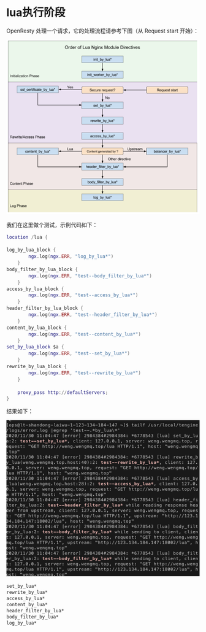 # lua执行阶段

OpenResty 处理一个请求，它的处理流程请参考下图（从 Request start 开始）：

![image-20201130111711569](../assets/lua执行阶段.assets/image-20201130111711569.png)

我们在这里做个测试，示例代码如下：

```lua
location /lua {

log_by_lua_block {
        ngx.log(ngx.ERR, "log_by_lua*")
    } 
body_filter_by_lua_block {
        ngx.log(ngx.ERR, "test--body_filter_by_lua*")
    }
access_by_lua_block {
        ngx.log(ngx.ERR, "test--access_by_lua*")
    }
header_filter_by_lua_block {
        ngx.log(ngx.ERR, "test--header_filter_by_lua*")
    }
content_by_lua_block {
        ngx.log(ngx.ERR, "test--content_by_lua*")
    }
set_by_lua_block $a {
        ngx.log(ngx.ERR, "test--set_by_lua*")
    }
rewrite_by_lua_block {
        ngx.log(ngx.ERR, "test--rewrite_by_lua*")
    }
      
    proxy_pass http://defaultServers;
}
```



结果如下：

![image-20201130111941306](../assets/lua执行阶段.assets/image-20201130111941306.png)

```
set_by_lua*
rewrite_by_lua*
access_by_lua*
content_by_lua*
header_filter_by_lua*
body_filter_by_lua*
log_by_lua*
```

